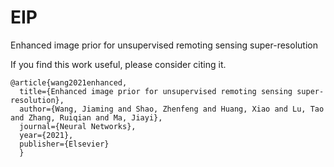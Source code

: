 # EIP
Enhanced image prior for unsupervised remoting sensing super-resolution

If you find this work useful, please consider citing it.
```
@article{wang2021enhanced,
  title={Enhanced image prior for unsupervised remoting sensing super-resolution},
  author={Wang, Jiaming and Shao, Zhenfeng and Huang, Xiao and Lu, Tao and Zhang, Ruiqian and Ma, Jiayi},
  journal={Neural Networks},
  year={2021},
  publisher={Elsevier}
  }
```
